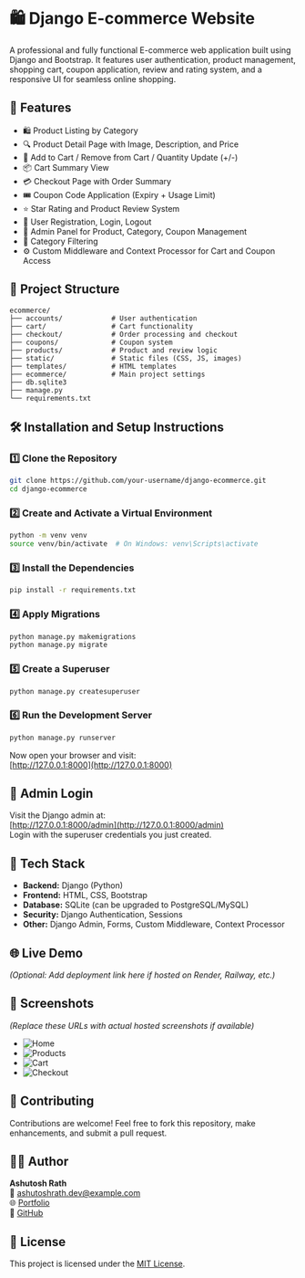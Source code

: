 # 🛍️ Django E-commerce Website

A professional and fully functional E-commerce web application built using Django and Bootstrap. It features user authentication, product management, shopping cart, coupon application, review and rating system, and a responsive UI for seamless online shopping.

## 🚀 Features

- 🛍 Product Listing by Category  
- 🔍 Product Detail Page with Image, Description, and Price  
- 🛒 Add to Cart / Remove from Cart / Quantity Update (+/-)  
- 📦 Cart Summary View  
- 💳 Checkout Page with Order Summary  
- 🎟 Coupon Code Application (Expiry + Usage Limit)  
- ⭐ Star Rating and Product Review System  
- 👤 User Registration, Login, Logout  
- 🧾 Admin Panel for Product, Category, Coupon Management  
- 📂 Category Filtering  
- ⚙️ Custom Middleware and Context Processor for Cart and Coupon Access  

## 📁 Project Structure

```
ecommerce/
├── accounts/            # User authentication
├── cart/                # Cart functionality
├── checkout/            # Order processing and checkout
├── coupons/             # Coupon system
├── products/            # Product and review logic
├── static/              # Static files (CSS, JS, images)
├── templates/           # HTML templates
├── ecommerce/           # Main project settings
├── db.sqlite3
├── manage.py
└── requirements.txt
```

## 🛠️ Installation and Setup Instructions

### 1️⃣ Clone the Repository

```bash
git clone https://github.com/your-username/django-ecommerce.git
cd django-ecommerce
```

### 2️⃣ Create and Activate a Virtual Environment

```bash
python -m venv venv
source venv/bin/activate  # On Windows: venv\Scripts\activate
```

### 3️⃣ Install the Dependencies

```bash
pip install -r requirements.txt
```

### 4️⃣ Apply Migrations

```bash
python manage.py makemigrations
python manage.py migrate
```

### 5️⃣ Create a Superuser

```bash
python manage.py createsuperuser
```

### 6️⃣ Run the Development Server

```bash
python manage.py runserver
```

Now open your browser and visit:  
[http://127.0.0.1:8000](http://127.0.0.1:8000)

## 🔐 Admin Login

Visit the Django admin at:  
[http://127.0.0.1:8000/admin](http://127.0.0.1:8000/admin)  
Login with the superuser credentials you just created.

## 🧠 Tech Stack

- **Backend:** Django (Python)  
- **Frontend:** HTML, CSS, Bootstrap  
- **Database:** SQLite (can be upgraded to PostgreSQL/MySQL)  
- **Security:** Django Authentication, Sessions  
- **Other:** Django Admin, Forms, Custom Middleware, Context Processor  

## 🌐 Live Demo

_(Optional: Add deployment link here if hosted on Render, Railway, etc.)_

## 📸 Screenshots

_(Replace these URLs with actual hosted screenshots if available)_

- ![Home](https://via.placeholder.com/800x400.png?text=Home)
- ![Products](https://via.placeholder.com/800x400.png?text=Products)
- ![Cart](https://via.placeholder.com/800x400.png?text=Cart)
- ![Checkout](https://via.placeholder.com/800x400.png?text=Checkout)

## 🤝 Contributing

Contributions are welcome! Feel free to fork this repository, make enhancements, and submit a pull request.

## 👨‍💻 Author

**Ashutosh Rath**  
📧 ashutoshrath.dev@example.com  
🌐 [Portfolio](https://yourportfolio.com)  
🐙 [GitHub](https://github.com/your-username)

## 📄 License

This project is licensed under the [MIT License](LICENSE).
